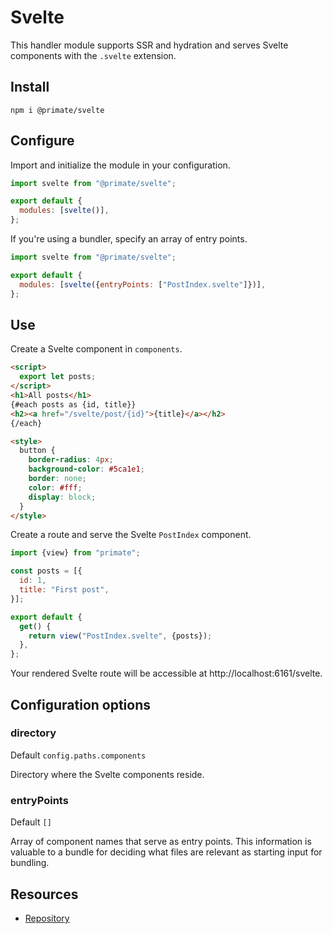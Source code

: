 # Svelte

This handler module supports SSR and hydration and serves Svelte components
with the `.svelte` extension.

## Install

`npm i @primate/svelte`

## Configure

Import and initialize the module in your configuration.

```js caption=primate.config.js
import svelte from "@primate/svelte";

export default {
  modules: [svelte()],
};
```

If you're using a bundler, specify an array of entry points.

```js caption=primate.config.js
import svelte from "@primate/svelte";

export default {
  modules: [svelte({entryPoints: ["PostIndex.svelte"]})],
};
```

## Use

Create a Svelte component in `components`.

```html caption=components/PostIndex.svelte
<script>
  export let posts;
</script>
<h1>All posts</h1>
{#each posts as {id, title}}
<h2><a href="/svelte/post/{id}">{title}</a></h2>
{/each}

<style>
  button {
    border-radius: 4px;
    background-color: #5ca1e1;
    border: none;
    color: #fff;
    display: block;
  }
</style>
```

Create a route and serve the Svelte `PostIndex` component.

```js caption=routes/svelte.js
import {view} from "primate";

const posts = [{
  id: 1,
  title: "First post",
}];

export default {
  get() {
    return view("PostIndex.svelte", {posts});
  },
};
```

Your rendered Svelte route will be accessible at
http://localhost:6161/svelte.

## Configuration options

### directory

Default `config.paths.components`

Directory where the Svelte components reside.

### entryPoints

Default `[]`

Array of component names that serve as entry points. This information is
valuable to a bundle for deciding what files are relevant as starting input for
bundling.

## Resources

* [Repository][repo]

[repo]: https://github.com/primatejs/primate/tree/master/packages/svelte
